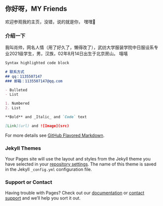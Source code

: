 ## 你好呀，MY Friends
欢迎参观我的主页，没错，说的就是你， 嘿嘿🤭

### 介绍一下

 我叫肖帅，网名人情（用了好久了，懒得改了），武纺大学服装学院中日服设系专业2021级学生，男，汉族，02年8月14日出生于北京房山。
嘻嘻
```markdown
Syntax highlighted code block

# 联系方式
## qq：1135507147  
### 邮箱：1135507147@qq.com

- Bulleted
- List

1. Numbered
2. List

**Bold** and _Italic_ and `Code` text

[Link](url) and ![Image](src)
```

For more details see [GitHub Flavored Markdown](https://guides.github.com/features/mastering-markdown/).

### Jekyll Themes

Your Pages site will use the layout and styles from the Jekyll theme you have selected in your [repository settings](https://github.com/renqingya/renqingya.github.io/settings/pages). The name of this theme is saved in the Jekyll `_config.yml` configuration file.

### Support or Contact

Having trouble with Pages? Check out our [documentation](https://docs.github.com/categories/github-pages-basics/) or [contact support](https://support.github.com/contact) and we’ll help you sort it out.
